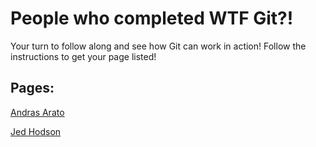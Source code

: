 # People who completed WTF Git?!
Your turn to follow along and see how Git can work in action! Follow the instructions to get your page listed!

## Pages:  
[Andras Arato](/members/AndrasArato)  

[Jed Hodson](/members/JedHodson)
